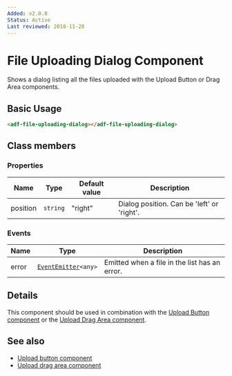 ```yaml
---
Added: v2.0.0
Status: Active
Last reviewed: 2018-11-20
---
```


# File Uploading Dialog Component

Shows a dialog listing all the files uploaded with the Upload Button or Drag Area components.

## Basic Usage

```html
<adf-file-uploading-dialog></adf-file-uploading-dialog>
```

## Class members

### Properties

| Name | Type | Default value | Description |
| ---- | ---- | ------------- | ----------- |
| position | `string` | "right" | Dialog position. Can be 'left' or 'right'. |

### Events

| Name | Type | Description |
| ---- | ---- | ----------- |
| error | [`EventEmitter`](https://angular.io/api/core/EventEmitter)`<any>` | Emitted when a file in the list has an error. |

## Details

This component should be used in combination with the
[Upload Button component](upload-button.component.md) or the
[Upload Drag Area component](upload-drag-area.component.md).

## See also

-   [Upload button component](upload-button.component.md)
-   [Upload drag area component](upload-drag-area.component.md)
